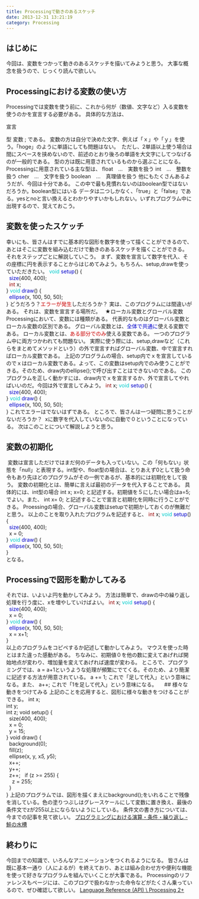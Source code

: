 ```yaml
---
title: Processingで動きのあるスケッチ
date: 2013-12-31 13:21:19
category: Processing
---
```


## はじめに
今回は、変数をつかって動きのあるスケッチを描いてみようと思う。
大事な概念を扱うので、じっくり読んで欲しい。
 
## Processingにおける変数の使い方
Processingでは変数を使う前に、これから何が（数値、文字など）入る変数を使うのかを宣言する必要がある。
具体的な方法は、

宣言

型 変数 ;
である。
変数の方は自分で決めた文字、例えば「ｘ」や「ｙ」を使う。「hoge」のように単語にしても問題はない。　ただし、2単語以上使う場合は間にスペースを挟めないので、前述のとおり後ろの単語を大文字にしてつなげるのが一般的である。
型の方は既に用意されているものから選ぶことになる。Processingに用意されている主な型は、
float　…　実数を扱う
int　…　整数を扱う
cher　…　文字を扱う
boolean　…　真理値を扱う
他にもたくさんあるようだが、今回は十分である。
この中で最も見慣れないのはboolean型ではないだろうか。boolean型にはいる
データは二つしかなく、「true」と「false」である。yesとnoと言い換えるとわかりやすいかもしれない。いずれプログラム中に出現するので、覚えておこう。
 
## 変数を使ったスケッチ
幸いにも、皆さんはすでに基本的な図形を数字を使って描くことができるので、あとはそこに変数を組み込むだけで動きのあるスケッチを描くことができる。
それをステップごとに解説していこう。
まず、変数を宣言して数字を代入、その座標に円を表示することからはじめてみよう。もちろん、setup,drawを使っていただきたい。
<span style="color: #00cccc;">void</span> <span style="color: #0000cc;">setup</span>() {<br />  <span style="color: #0000cc;">size</span>(400, 400);<br />  <span style="color: #990000;">int</span> x;<br />}
<span style="color: #00cccc;">void</span> <span style="color: #0000cc;">draw</span>() {<br /> <span style="color: #0000cc;"> ellipse</span>(x, 100, 50, 50);<br />}
どうだろう？<span style="color: #cc0000;">エラーが発生</span>しただろうか？
実は、このプログラムには間違いがある。
それは、変数を宣言する場所だ。
 
★ローカル変数とグローバル変数
Processingにおいて、変数には種類がある。
代表的なものはグローバル変数とローカル変数の区別である。
グローバル変数とは、<span style="color: #0000cc;">全体で共通に</span>使える変数である。
ローカル変数とは、<span style="color: #cc0000;">ある部分でのみ</span>使える変数である。
一つのプログラム中に両方つかわれても問題ない。
実際に使う際には、setup,drawなど（これらをまとめてメソッドという）の外で宣言すればグローバル変数、中で宣言すればローカル変数である。
上記のプログラムの場合、setup内でｘを宣言しているのでｘはローカル変数である。よって、この変数はsetup内でのみ使うことができる。そのため、draw内のellipse();で呼び出すことはできないのである。
このプログラムを正しく動かすには、draw内でｘを宣言するか、外で宣言してやればいいのだ。今回は外で宣言してみよう。
<span style="color: #990000;">int</span> x;
<span style="color: #00cccc;">void</span> <span style="color: #0000cc;">setup</span>() {<br />  <span style="color: #0000cc;">size</span>(400, 400);<br />}
<span style="color: #00cccc;">void</span> <span style="color: #0000cc;">draw</span>() {<br />  <span style="color: #0000cc;">ellipse</span>(x, 100, 50, 50);<br />}
これでエラーはでないはずである。
ところで、皆さんは一つ疑問に思うことがないだろうか？ 
xに数字を代入していないのに自動で０ということになっている。
次はこのことについて解説しようと思う。
 
## 変数の初期化
 変数は宣言しただけではまだ何のデータも入っていない。この「何もない」状態を「null」と表現する。int型や、float型の場合は、とりあえず0として扱う命令もあり先ほどのプログラムがその一例であるが、基本的には初期化をして扱う。
変数の初期化とは、簡単に言えば最初のデータを代入することである。
具体的には、int型の場合
int x;
x=0;
と記述する。初期値を５にしたい場合はa=5;でよい。また、
int x= 0;
と記述することで宣言と初期化を同時に行うことができる。
Proessingの場合、グローバル変数はsetupで初期かしておくのが無難だと思う。
以上のことを取り入れたプログラムを記述すると、
<span style="color: #990000;">int</span> x;
<span style="color: #00cccc;">void</span> <span style="color: #0000cc;">setup</span>() {<br />  <span style="color: #0000cc;">size</span>(400, 400);<br />  x = 0;<br />}
<span style="color: #00cccc;">void</span> <span style="color: #0000cc;">draw</span>() {<br />  <span style="color: #0000cc;">ellipse</span>(x, 100, 50, 50);<br />}<br />となる。
 
## Processingで図形を動かしてみる
それでは、いよいよ円を動かしてみよう。
方法は簡単で、drawの中の繰り返し処理を行う度に、xを増やしていけばよい。
<span style="color: #990000;">int</span> x;
<span style="color: #00cccc;">void</span> <span style="color: #0000cc;">setup</span>() {<br />  <span style="color: #0000cc;">size</span>(400, 400);<br />  x = 0;<br />}
<span style="color: #00cccc;">void</span> <span style="color: #0000cc;">draw</span>() {<br />  <span style="color: #0000cc;">ellipse</span>(x, 100, 50, 50);<br />  x = x+1;<br />}<br />以上のプログラムをコピペするか記述して動かしてみよう。
マウスを使った時とはまた違った感動がある。
ちなみに、初期値０を他の数に変えてあげれば開始地点が変わり、増加量を変えてあげれば速度が変わる。
ところで、プログラミングでは、a = a+1というような処理が頻繁にでてくる。そのため、より簡潔に記述する方法が用意されている。
a += 1;
これで「足して代入」という意味になる。また、
a++;
これで「1を足して代入」という意味になる。
  
 ## 様々な動きをつけてみる
上記のことを応用すると、図形に様々な動きをつけることができる。
int x;<br />int y;<br />int z;
void setup() {<br />  size(400, 400);<br />  x = 0;<br />  y = 15;<br />}
void draw() {<br />  background(0);<br />  fill(z);<br />  ellipse(x, y, x*5, y*5);<br />  x++;<br />  y++;<br />  z++;
  if (z &gt;= 255) {<br />    z = 255;<br />  }<br />}
上記のプログラムでは、図形を描くまえにbackground();をいれることで残像を消している。色の塗りつぶしはグレースケールにして変数に置き換え、最後の条件文でzが255以上にならないようにしている。
条件文の書き方については、今までの記事を見て欲しい。
<a href="https://salmon2073.hatenablog.com/entry/2013/12/24/163913">プログラミングにおける演算・条件・繰り返し - 鮭の水槽</a>
 
## 終わりに
今回までの知識で、いろんなアニメーションをつくれるようになる。
皆さんは既に基本一通り（人によるが）を終えており、あとは組み合わせ方や便利な機能を使って好きなプログラムを組んでいくことが大事である。
Processingのリファレンスもページには、このブログで扱わなかった命令などがたくさん乗っているので、ぜひ確認して欲しい。
<a href="https://processing.org/reference/">Language Reference (API) \ Processing 2+</a>
